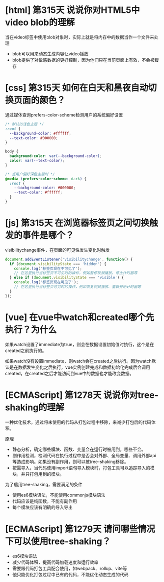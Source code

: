# [html] 第315天 说说你对HTML5中video blob的理解

当在video标签中使用blob对象时，实际上就是将内存中的数据当作一个文件来处理
- blob可以用来动态生成内容让video播放
- blob提供了对敏感数据的更好控制，因为他们只在当前页面上有效，不会被缓存

# [css] 第315天 如何在白天和黑夜自动切换页面的颜色？

通过媒体查询prefers-color-scheme检测用户的系统偏好设置
```css
/* 默认的浅色主题 */
:root {
  --background-color: #ffffff;
  --text-color: #000000;
}

body {
  background-color: var(--background-color);
  color: var(--text-color);
}

/* 当用户偏好深色主题时 */
@media (prefers-color-scheme: dark) {
  :root {
    --background-color: #000000;
    --text-color: #ffffff;
  }
}

```

# [js] 第315天 在浏览器标签页之间切换触发的事件是哪个？

visibilitychange事件，在页面的可见性发生变化时触发
```javascript
document.addEventListener('visibilitychange', function() {
  if (document.visibilityState === 'hidden') {
    console.log('标签页现在不可见了');
    // 在这里执行当标签页不可见时的操作，例如暂停视频播放、停止计时器等
  } else if (document.visibilityState === 'visible') {
    console.log('标签页现在可见了');
    // 在这里执行当标签页可见时的操作，例如恢复视频播放、重新开始计时器等
  }
});

```

# [vue] 在vue中watch和created哪个先执行？为什么

如果watch设置了immediate为true，则会在数据设置初始值时执行，这个是在created之前执行的。

如果watch没有设置immediate，则watch会在created之后执行。因为watch默认是在数据发生变化之后执行，vue实例创建完成和数据初始化完成后会调用created，在created之后才能访问到vue中的数据也才能改变数据。

# [ECMAScript] 第1278天 说说你对tree-shaking的理解

一种优化技术，通过将未使用的代码从打包过程中移除，来减少打包后的代码体积。

原理
- 静态分析，确定哪些模块、函数、变量会在运行时被用到，哪些不会。
- 副作用检测，检测代码在执行过程中是否会对外部、全局变量、调用外部api等造成影响。如果没有副作用，则可以被tree-shaking移除。
- 按需导入，当代码使用import语句导入模块时，打包工具可以追踪导入的模块，并只打包用到的模块。

为了启用tree-shaking，需要满足的条件
- 使用es6模块语法，不能使用commonjs模块语法
- 代码应该是纯函数，不能有副作用
- 每个模块应该有明确的导入导出

# [ECMAScript] 第1279天 请问哪些情况下可以使用tree-shaking？

- es6模块语法
- 减少代码体积，提高代码加载速度和运行效率
- 需要跟代码打包工具配合使用，如webpack、rollup、vite等
- 他只能优化打包过程中已有的代码，不能优化动态生成的代码
